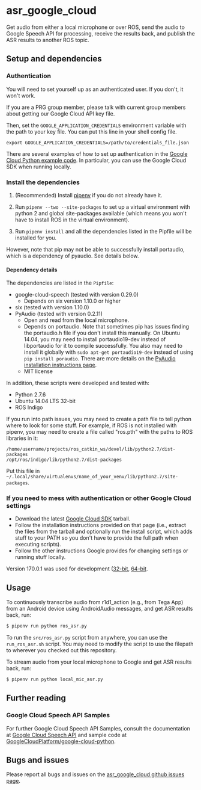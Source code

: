 # asr_google_cloud

Get audio from either a local microphone or over ROS, send the audio to Google
Speech API for processing, receive the results back, and publish the ASR
results to another ROS topic.

## Setup and dependencies

### Authentication

You will need to set yourself up as an authenticated user. If you don't, it
won't work.

If you are a PRG group member, please talk with current group members about
getting our Google Cloud API key file.

Then, set the `GOOGLE_APPLICATION_CREDENTIALS` environment variable with the
path to your key file. You can put this line in your shell config file.

```
export GOOGLE_APPLICATION_CREDENTIALS=/path/to/credentials_file.json
```

There are several examples of how to set up authentication in the [Google Cloud
Python example
code](https://github.com/GoogleCloudPlatform/python-docs-samples/tree/master/speech/cloud-client).
In particular, you can use the Google Cloud SDK when running locally.

### Install the dependencies
1. (Recommended) Install [pipenv](http://pipenv.org/) if you do not already
   have it.

2. Run `pipenv --two --site-packages` to set up a virtual environment with
   python 2 and global site-packages available (which means you won't have to
   install ROS in the virtual environment).

3. Run `pipenv install` and all the dependencies listed in the Pipfile will be
   installed for you.

However, note that pip may not be able to successfully install portaudio, which
is a dependency of pyaudio. See details below.

#### Dependency details

The dependencies are listed in the `Pipfile`:

- google-cloud-speech (tested with version 0.29.0)
    - Depends on six version 1.10.0 or higher
- six (tested with version 1.10.0)
- PyAudio (tested with version 0.2.11)
    - Open and read from the local microphone.
    - Depends on portaudio. Note that sometimes pip has issues finding the
      portaudio.h file if you don't install this manually. On Ubuntu 14.04, you
      may need to install portaudio19-dev instead of libportaudio for it to
      compile successfully. You also may need to install it globally with `sudo
      apt-get portaudio19-dev` instead of using `pip install poraudio`. There
      are more details on the [PyAudio installation instructions
      page](https://people.csail.mit.edu/hubert/pyaudio/#downloads).
    - MIT license

In addition, these scripts were developed and tested with:

- Python 2.7.6
- Ubuntu 14.04 LTS 32-bit
- ROS Indigo

If you run into path issues, you may need to create a path file to tell python
where to look for some stuff. For example, if ROS is not installed with pipenv,
you may need to create a file called "ros.pth" with the paths to ROS libraries
in it:

```
/home/username/projects/ros_catkin_ws/devel/lib/python2.7/dist-packages
/opt/ros/indigo/lib/python2.7/dist-packages
```

Put this file in
`~/.local/share/virtualenvs/name_of_your_venv/lib/python2.7/site-packages`.


### If you need to mess with authentication or other Google Cloud settings

- Download the latest [Google Cloud
  SDK](https://cloud.google.com/sdk/docs/quickstart-linux) tarball.
- Follow the installation instructions provided on that page (i.e., extract the
  files from the tarball and optionally run the install script, which adds
  stuff to your PATH so you don't have to provide the full path when executing
  scripts).
- Follow the other instructions Google provides for changing settings or
  running stuff locally.

Version 170.0.1 was used for development
([32-bit](https://dl.google.com/dl/cloudsdk/channels/rapid/downloads/google-cloud-sdk-170.0.1-linux-x86.tar.gz),
[64-bit](https://dl.google.com/dl/cloudsdk/channels/rapid/downloads/google-cloud-sdk-170.0.1-linux-x86_64.tar.gz).

## Usage

To continuously transcribe audio from r1d1\_action (e.g., from Tega App) from
an Android device using AndroidAudio messages, and get ASR results back, run:

```sh
$ pipenv run python ros_asr.py
```
To run the `src/ros_asr.py` script from anywhere, you can use the
`run_ros_asr.sh` script. You may need to modify the script to use the filepath
to wherever you checked out this repository.

To stream audio from your local microphone to Google and get ASR results back,
run:

```sh
$ pipenv run python local_mic_asr.py
```

## Further reading

### Google Cloud Speech API Samples

For further Google Cloud Speech API Samples, consult the documentation at
[Google Cloud Speech API](http://cloud.google.com/speech) and sample code at
[GoogleCloudPlatform/google-cloud-python](https://github.com/GoogleCloudPlatform/google-cloud-python).

## Bugs and issues

Please report all bugs and issues on the [asr_google_cloud github issues
page](https://github.com/mitmedialab/asr_google_cloud/issues).
